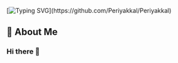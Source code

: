 [![Typing SVG](https://readme-typing-svg.herokuapp.com?font=roboto&color=%23F7C51D&size=18&vCenter=true&height=16&lines=Hi+there+%2CI'm+Periyakkal;I+learn+technical+stuffs.;Hi+there%2C+You+can+call+me+Peri.;Hi+there%2C+I'm+3rd+year+CSE+student;Hi+there%2C+I+listen+music+stuffs.)](https://github.com/Periyakkal/Periyakkal)
## 💫 About Me
### Hi there 👋

<!--
**Periyakkal/Periyakkal** is a ✨ _special_ ✨ repository because its `README.md` (this file) appears on your GitHub profile.

Here are some ideas to get you started:

- 🔭 I’m currently working on ...
- 🌱 I’m currently learning ...
- 👯 I’m looking to collaborate on ...
- 🤔 I’m looking for help with ...
- 💬 Ask me about ...
- 📫 How to reach me: ...
- 😄 Pronouns: ...
- ⚡ Fun fact: ...
-->

